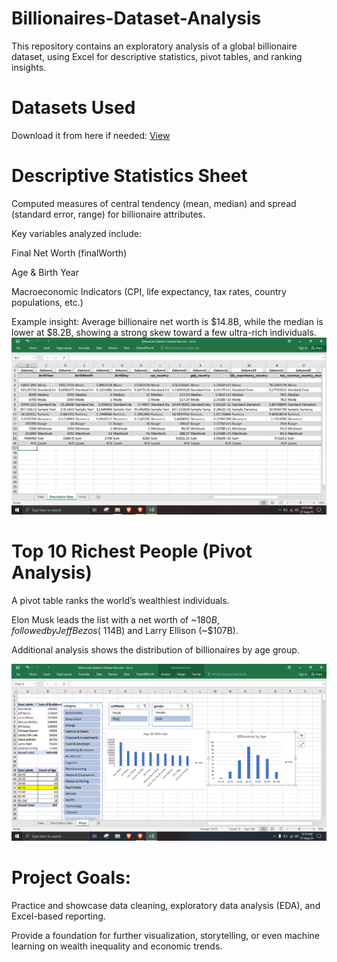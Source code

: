# Billionaires-Dataset-Analysis
This repository contains an exploratory analysis of a global billionaire dataset, using Excel for descriptive statistics, pivot tables, and ranking insights.
# Datasets Used
Download it from here if needed: <a href="https://github.com/Hamim009/Billionaires-Dataset-Analysis/blob/main/Billionaires%20Statistics%20Dataset%20Raw.xlsx">View</a>


# Descriptive Statistics Sheet

Computed measures of central tendency (mean, median) and spread (standard error, range) for billionaire attributes.

Key variables analyzed include:

Final Net Worth (finalWorth)

Age & Birth Year

Macroeconomic Indicators (CPI, life expectancy, tax rates, country populations, etc.)

Example insight: Average billionaire net worth is $14.8B, while the median is lower at $8.2B, showing a strong skew toward a few ultra-rich individuals.
![alt text](https://github.com/Hamim009/Billionaires-Dataset-Analysis/blob/e0d9cac571d91467b0843b1d725844fd3640e7a4/Screenshot%20(2).png)
# Top 10 Richest People (Pivot Analysis)

A pivot table ranks the world’s wealthiest individuals.

Elon Musk leads the list with a net worth of ~$180B, followed by Jeff Bezos (~$114B) and Larry Ellison (~$107B).

Additional analysis shows the distribution of billionaires by age group.

![alt text](https://github.com/Hamim009/Billionaires-Dataset-Analysis/blob/e0d9cac571d91467b0843b1d725844fd3640e7a4/Screenshot%20(1).png)

# Project Goals:

Practice and showcase data cleaning, exploratory data analysis (EDA), and Excel-based reporting.

Provide a foundation for further visualization, storytelling, or even machine learning on wealth inequality and economic trends.
